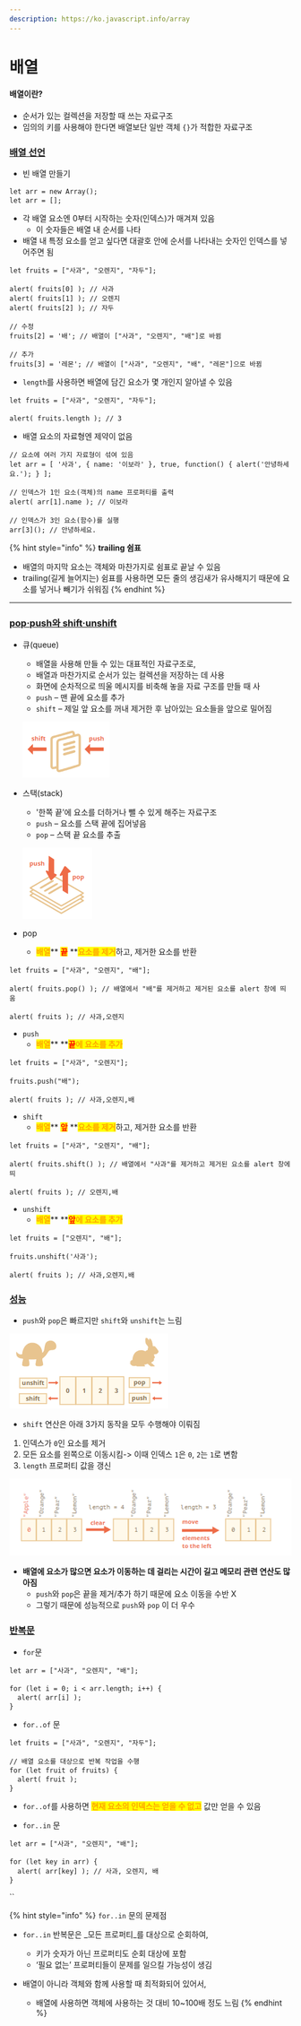 ```yaml
---
description: https://ko.javascript.info/array
---
```


# 배열

#### 배열이란?

* 순서가 있는 컬렉션을 저장할 때 쓰는 자료구조
* 임의의 키를 사용해야 한다면 배열보단 일반 객체 `{}`가 적합한 자료구조



### [배열 선언](https://ko.javascript.info/array#ref-283)

* 빈 배열 만들기

```
let arr = new Array();
let arr = [];
```



* 각 배열 요소엔 0부터 시작하는 숫자(인덱스)가 매겨져 있음
  * 이 숫자들은 배열 내 순서를 나타
* 배열 내 특정 요소를 얻고 싶다면 대괄호 안에 순서를 나타내는 숫자인 인덱스를 넣어주면 됨

```
let fruits = ["사과", "오렌지", "자두"];

alert( fruits[0] ); // 사과
alert( fruits[1] ); // 오렌지
alert( fruits[2] ); // 자두

// 수정
fruits[2] = '배'; // 배열이 ["사과", "오렌지", "배"]로 바뀜

// 추가
fruits[3] = '레몬'; // 배열이 ["사과", "오렌지", "배", "레몬"]으로 바뀜
```



* `length`를 사용하면 배열에 담긴 요소가 몇 개인지 알아낼 수 있음

```
let fruits = ["사과", "오렌지", "자두"];

alert( fruits.length ); // 3
```



* 배열 요소의 자료형엔 제약이 없음

```
// 요소에 여러 가지 자료형이 섞여 있음
let arr = [ '사과', { name: '이보라' }, true, function() { alert('안녕하세요.'); } ];

// 인덱스가 1인 요소(객체)의 name 프로퍼티를 출력
alert( arr[1].name ); // 이보라

// 인덱스가 3인 요소(함수)를 실행
arr[3](); // 안녕하세요.
```



{% hint style="info" %}
**trailing 쉼표**

* 배열의 마지막 요소는 객체와 마찬가지로 쉼표로 끝날 수 있음
* trailing(길게 늘어지는) 쉼표를 사용하면 모든 줄의 생김새가 유사해지기 때문에 요소를 넣거나 빼기가 쉬워짐
{% endhint %}

****

### [pop·push와 shift·unshift](https://ko.javascript.info/array#ref-284)

*   큐(queue)

    * 배열을 사용해 만들 수 있는 대표적인 자료구조로,&#x20;
    * 배열과 마찬가지로 순서가 있는 컬렉션을 저장하는 데 사용
    * 화면에 순차적으로 띄울 메시지를 비축해 놓을 자료 구조를 만들 때 사
    * `push` – 맨 끝에 요소를 추가
    * `shift` – 제일 앞 요소를 꺼내 제거한 후 남아있는 요소들을 앞으로 밀어짐

    ![](<../../.gitbook/assets/image (6) (1) (1) (1).png>)




*   스택(stack)

    * '한쪽 끝’에 요소를 더하거나 뺄 수 있게 해주는 자료구조
    * `push` – 요소를 스택 끝에 집어넣음
    * `pop` – 스택 끝 요소를 추출

    ![](<../../.gitbook/assets/image (4) (1) (1).png>)



* pop
  * <mark style="color:orange;">**배열**</mark>** **<mark style="color:red;">**끝**</mark>** **<mark style="color:orange;">**요소를 제거**</mark>하고, 제거한 요소를 반환

```
let fruits = ["사과", "오렌지", "배"];

alert( fruits.pop() ); // 배열에서 "배"를 제거하고 제거된 요소를 alert 창에 띄움

alert( fruits ); // 사과,오렌지
```



* `push`
  * <mark style="color:orange;">**배열**</mark>** **<mark style="color:red;">**끝**</mark><mark style="color:orange;">**에 요소를 추가**</mark>

```
let fruits = ["사과", "오렌지"];

fruits.push("배");

alert( fruits ); // 사과,오렌지,배
```



* `shift`
  * <mark style="color:orange;">**배열**</mark>** **<mark style="color:red;">**앞**</mark>** **<mark style="color:orange;">**요소를 제거**</mark>하고, 제거한 요소를 반환

```
let fruits = ["사과", "오렌지", "배"];

alert( fruits.shift() ); // 배열에서 "사과"를 제거하고 제거된 요소를 alert 창에 띄

alert( fruits ); // 오렌지,배
```



* `unshift`
  * <mark style="color:orange;">**배열**</mark>** **<mark style="color:red;">**앞**</mark><mark style="color:orange;">**에 요소를 추가**</mark>

```
let fruits = ["오렌지", "배"];

fruits.unshift('사과');

alert( fruits ); // 사과,오렌지,배
```



### [성능](https://ko.javascript.info/array#ref-286)

* `push`와 `pop`은 빠르지만 `shift`와 `unshift`는 느림

![](<../../.gitbook/assets/image (2) (1) (1) (1).png>)



* `shift` 연산은 아래 3가지 동작을 모두 수행해야 이뤄짐

1. 인덱스가 `0`인 요소를 제거
2. 모든 요소를 왼쪽으로 이동시킴->  이때 인덱스 `1`은 `0`, `2`는 `1`로 변함
3. `length` 프로퍼티 값을 갱신

![](<../../.gitbook/assets/image (3) (1) (1).png>)

* **배열에 요소가 많으면 요소가 이동하는 데 걸리는 시간이 길고 메모리 관련 연산도 많아짐**
  * `push`와 `pop`은 끝을 제거/추가 하기 때문에 요소 이동을 수반 X&#x20;
  * 그렇기 때문에 성능적으로 `push`와 `pop` 이 더 우수



### [반복문](https://ko.javascript.info/array#ref-287)

* `for`문

```
let arr = ["사과", "오렌지", "배"];

for (let i = 0; i < arr.length; i++) {
  alert( arr[i] );
}
```



* `for..of` 문

```
let fruits = ["사과", "오렌지", "자두"];

// 배열 요소를 대상으로 반복 작업을 수행
for (let fruit of fruits) {
  alert( fruit );
}
```

* `for..of`를 사용하면 <mark style="color:orange;">**현재 요소의 인덱스는 얻을 수 없고**</mark> 값만 얻을 수 있음



* `for..in` 문

```
let arr = ["사과", "오렌지", "배"];

for (let key in arr) {
  alert( arr[key] ); // 사과, 오렌지, 배
}
```

``

{% hint style="info" %}
`for..in` 문의 문제점

*   `for..in` 반복문은 _모든 프로퍼티_를 대상으로 순회하여,&#x20;

    * 키가 숫자가 아닌 프로퍼티도 순회 대상에 포함
    * ‘필요 없는’ 프로퍼티들이 문제를 일으킬 가능성이 생김


* 배열이 아니라 객체와 함께 사용할 때 최적화되어 있어서,
  * &#x20;배열에 사용하면 객체에 사용하는 것 대비 10\~100배 정도 느림
{% endhint %}

